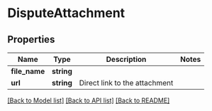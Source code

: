 # DisputeAttachment

## Properties
Name | Type | Description | Notes
------------ | ------------- | ------------- | -------------
**file_name** | **string** |  | 
**url** | **string** | Direct link to the attachment | 

[[Back to Model list]](../README.md#documentation-for-models) [[Back to API list]](../README.md#documentation-for-api-endpoints) [[Back to README]](../README.md)


